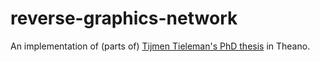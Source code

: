 reverse-graphics-network
========================

An implementation of (parts of) [Tijmen Tieleman's PhD thesis](http://www.cs.toronto.edu/~tijmen/tijmen_thesis.pdf) in Theano.
